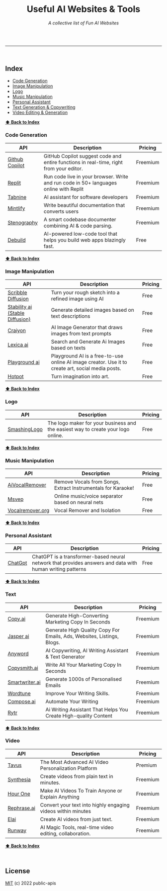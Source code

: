 
<div align="center">
    <h1>Useful AI Websites & Tools</h1>
    <i>A collective list of Fun AI Websites</i>
</div>

<br />



<br />



<br />

---

<br />

## Index    
* [Code Generation](#code-generation)
* [Image Manipulation](#image-manipuation)
* [Logo](#logo)
* [Music Manipulation](#music-manipuation)
* [Personal Assistant](#personal-assistant)
* [Text Generation & Copywriting](#text)
* [Video Editing & Generation](#video)
    <br />


**[⬆ Back to Index](#index)**
### Code Generation
API | Description | Pricing |
|---|---|---|
| [Github Copilot](https://github.com/features/copilot) | GitHub Copilot suggest code and entire functions in real-time, right from your editor. | Freemium |
| [Replit](https://replit.com/) | Run code live in your browser. Write and run code in 50+ languages online with Replit | Freemium |
| [Tabnine](https://www.tabnine.com/) | AI assistant for software developers | Freemium |
| [Mintlify](https://mintlify.com/) | Write beautiful documentation that converts users | Freemium |
| [Stenography](https://stenography.dev/) | A smart codebase documenter combining AI & code parsing. | Freemium |
| [Debuild](https://debuild.app/) | AI-powered low-code tool that helps you build web apps blazingly fast. | Free |


**[⬆ Back to Index](#index)**
### Image Manipulation
API | Description | Pricing |
|---|---|---|
| [Scribble Diffusion](https://scribblediffusion.com/) | Turn your rough sketch into a refined image using AI | Free |
| [Stability ai (Stable Diffusion) ](https://stability.ai/) | Generate detailed images based on text descriptions | Free |
| [Craiyon](https://www.craiyon.com/) | AI Image Generator that draws images from text prompts | Free |
| [Lexica ai](https://lexica.art/) | Search and Generate Ai Images based on texts | Free |
| [Playground ai](https://playgroundai.com/) | Playground AI is a free-to-use online AI image creator. Use it to create art, social media posts. | Free |
| [Hotpot](https://hotpot.ai/art-generator) | Turn imagination into art. | Free |


    
**[⬆ Back to Index](#index)**
### Logo
API | Description | Pricing |
|---|---|---|
| [SmashingLogo](https://smashinglogo.com/en/) | The logo maker for your business and the easiest way to create your logo online.  | Free |
  

**[⬆ Back to Index](#index)**
### Music Manipulation
API | Description | Pricing | 
|---|---|---|
| [AiVocalRemover](https://aivocalremover.com/) | Remove Vocals from Songs, Extract Instrumentals for Karaoke! | Free | 
| [Msvep](https://mvsep.com/) | Online music/voice separator based on neural nets | Free |
| [Vocalremover.org](https://vocalremover.org) | Vocal Remover and Isolation | Free |

        

**[⬆ Back to Index](#index)**
### Personal Assistant
API | Description | Pricing | 
|---|---|---|
| [ChatGpt](https://chat.openai.com/chat) | ChatGPT is a transformer-based neural network that provides answers and data with human writing patterns | Free | 



        

**[⬆ Back to Index](#index)**
### Text
API | Description | Pricing | 
|---|---|---|
| [Copy.ai](https://www.copy.ai/) | Generate High-Converting Marketing Copy In Seconds | Freemium | 
| [Jasper ai](https://www.jasper.ai/) | Generate High Quality Copy For Emails, Ads, Websites, Listings, Blogs. | Freemium | 
| [Anyword](https://anyword.com/) | AI Copywriting, AI Writing Assistant & Text Generator | Freemium | 
| [Copysmith.ai](https://copysmith.ai/) | Write All Your Marketing Copy In Seconds | Freemium | 
| [Smartwriter.ai](https://www.smartwriter.ai/) | Generate 1000s of Personalised Emails | Freemium | 
| [Wordtune](https://www.wordtune.com/) | Improve Your Writing Skills. | Freemium | 
| [Compose.ai](https://www.compose.ai/) | Automate Your Writing | Freemium | 
| [Rytr](https://rytr.me/) |  Ai Writing Assistant That Helps You Create High-quality Content | Freemium | 

        

**[⬆ Back to Index](#index)**
### Video
API | Description | Pricing | 
|---|---|---|
| [Tavus](https://www.tavus.io/) | The Most Advanced AI Video Personalization Platform | Premium | 
| [Synthesia](https://www.synthesia.io/) | Create videos from plain text in minutes. | Freemium | 
| [Hour One](https://hourone.ai/) | Make AI Videos To Train Anyone or Explain Anything | Freemium | 
| [Rephrase.ai](https://rephrase.ai/) | Convert your text into highly engaging videos within minutes | Freemium | 
| [Elai](https://elai.io/) | Create AI videos from just text. | Freemium | 
| [Runway](https://runwayml.com/) |  AI Magic Tools, real-time video editing, collaboration. | Freemium | 




**[⬆ Back to Index](#index)**

<br>

## License
[MIT](LICENSE) (c) 2022 public-apis
